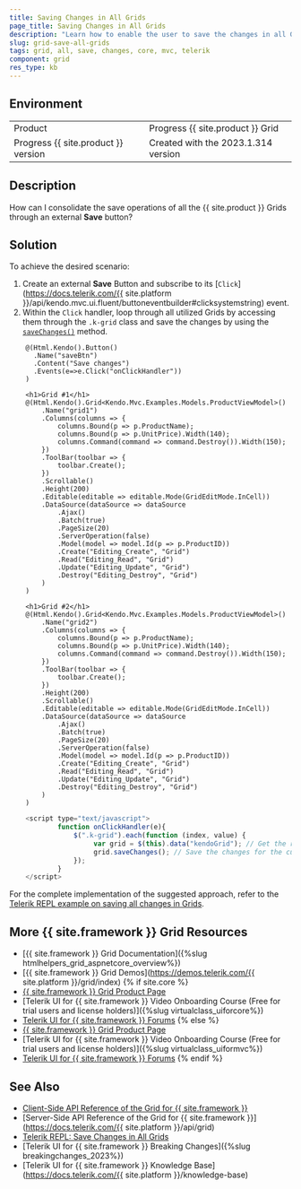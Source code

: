 ```yaml
---
title: Saving Changes in All Grids
page_title: Saving Changes in All Grids
description: "Learn how to enable the user to save the changes in all Grids when working with the Telerik UI for {{ site.framework }} components."
slug: grid-save-all-grids
tags: grid, all, save, changes, core, mvc, telerik
component: grid
res_type: kb
---
```


## Environment
<table>
 <tr>
  <td>Product</td>
  <td>Progress {{ site.product }} Grid</td>
 </tr>
 <tr>
  <td>Progress {{ site.product }} version</td>
  <td>Created with the 2023.1.314 version</td>
 </tr>
</table>


## Description

How can I consolidate the save operations of all the {{ site.product }} Grids through an external **Save** button?

## Solution

To achieve the desired scenario:

1. Create an external **Save** Button and subscribe to its [`Click`](https://docs.telerik.com/{{ site.platform }}/api/kendo.mvc.ui.fluent/buttoneventbuilder#clicksystemstring) event.
1. Within the `Click` handler, loop through all utilized Grids by accessing them through the `.k-grid` class and save the changes by using the [`saveChanges()`](https://docs.telerik.com/kendo-ui/api/javascript/ui/grid/methods/savechanges) method.

```Index.cshtml
    @(Html.Kendo().Button()
      .Name("saveBtn")
      .Content("Save changes")
      .Events(e=>e.Click("onClickHandler"))
    )

    <h1>Grid #1</h1>
    @(Html.Kendo().Grid<Kendo.Mvc.Examples.Models.ProductViewModel>()
        .Name("grid1")
        .Columns(columns => {
            columns.Bound(p => p.ProductName);
            columns.Bound(p => p.UnitPrice).Width(140);
            columns.Command(command => command.Destroy()).Width(150);
        })
        .ToolBar(toolbar => {
            toolbar.Create();
        })
        .Scrollable()
        .Height(200)
        .Editable(editable => editable.Mode(GridEditMode.InCell))
        .DataSource(dataSource => dataSource
            .Ajax()
            .Batch(true)
            .PageSize(20)
            .ServerOperation(false)
            .Model(model => model.Id(p => p.ProductID))
            .Create("Editing_Create", "Grid")
            .Read("Editing_Read", "Grid")
            .Update("Editing_Update", "Grid")
            .Destroy("Editing_Destroy", "Grid")
        )
    )

    <h1>Grid #2</h1>
    @(Html.Kendo().Grid<Kendo.Mvc.Examples.Models.ProductViewModel>()
        .Name("grid2")
        .Columns(columns => {
            columns.Bound(p => p.ProductName);
            columns.Bound(p => p.UnitPrice).Width(140);
            columns.Command(command => command.Destroy()).Width(150);
        })
        .ToolBar(toolbar => {
            toolbar.Create();
        })
        .Height(200)
        .Scrollable()
        .Editable(editable => editable.Mode(GridEditMode.InCell))
        .DataSource(dataSource => dataSource
            .Ajax()
            .Batch(true)
            .PageSize(20)
            .ServerOperation(false)
            .Model(model => model.Id(p => p.ProductID))
            .Create("Editing_Create", "Grid")
            .Read("Editing_Read", "Grid")
            .Update("Editing_Update", "Grid")
            .Destroy("Editing_Destroy", "Grid")
        )
    )
```
```Script.js
    <script type="text/javascript">
            function onClickHandler(e){
                $(".k-grid").each(function (index, value) {
                     var grid = $(this).data("kendoGrid"); // Get the reference of the current Grid widget instance.
                     grid.saveChanges(); // Save the changes for the current Grid widget instance.
                });
            }
    </script>
```

For the complete implementation of the suggested approach, refer to the [Telerik REPL example on saving all changes in  Grids](https://netcorerepl.telerik.com/QnEeQhEV26Fi4SlI30).

## More {{ site.framework }} Grid Resources
* [{{ site.framework }} Grid Documentation]({%slug htmlhelpers_grid_aspnetcore_overview%})
* [{{ site.framework }} Grid Demos](https://demos.telerik.com/{{ site.platform }}/grid/index)
{% if site.core %}
* [{{ site.framework }} Grid Product Page](https://www.telerik.com/aspnet-core-ui/grid)
* [Telerik UI for {{ site.framework }} Video Onboarding Course (Free for trial users and license holders)]({%slug virtualclass_uiforcore%})
* [Telerik UI for {{ site.framework }} Forums](https://www.telerik.com/forums/aspnet-core-ui)
{% else %}
* [{{ site.framework }} Grid Product Page](https://www.telerik.com/aspnet-mvc/grid)
* [Telerik UI for {{ site.framework }} Video Onboarding Course (Free for trial users and license holders)]({%slug virtualclass_uiformvc%})
* [Telerik UI for {{ site.framework }} Forums](https://www.telerik.com/forums/aspnet-mvc)
{% endif %}

## See Also

* [Client-Side API Reference of the Grid  for {{ site.framework }}](https://docs.telerik.com/kendo-ui/api/javascript/ui/grid)
* [Server-Side API Reference of the Grid  for {{ site.framework }}](https://docs.telerik.com/{{ site.platform }}/api/grid)
* [Telerik REPL: Save Changes in All Grids](https://netcorerepl.telerik.com/QnEeQhEV26Fi4SlI30)
* [Telerik UI for {{ site.framework }} Breaking Changes]({%slug breakingchanges_2023%})
* [Telerik UI for {{ site.framework }} Knowledge Base](https://docs.telerik.com/{{ site.platform }}/knowledge-base)